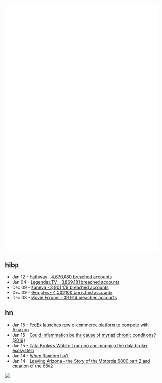 ![Metrics](https://raw.githubusercontent.com/phixion/phixion/master/metrics.svg)

## hibp

<!--
for https://github.com/phixion/phixion/blob/main/.github/workflows/feeds.yml
-->
<!--START_SECTION:haveibeenpwnd-->
- Jan 12 - [Hathway - 4,670,080 breached accounts](https://haveibeenpwned.com/PwnedWebsites#Hathway)
- Jan 04 - [Legendas.TV - 3,869,181 breached accounts](https://haveibeenpwned.com/PwnedWebsites#LegendasTV)
- Dec 09 - [Kaneva - 3,901,179 breached accounts](https://haveibeenpwned.com/PwnedWebsites#Kaneva)
- Dec 09 - [Gemplex - 4,563,166 breached accounts](https://haveibeenpwned.com/PwnedWebsites#Gemplex)
- Dec 08 - [Movie Forums - 39,914 breached accounts](https://haveibeenpwned.com/PwnedWebsites#MovieForums)
<!--END_SECTION:haveibeenpwnd-->

## hn

<!--
for https://github.com/phixion/phixion/blob/main/.github/workflows/feeds.yml
-->
<!--START_SECTION:hn-->
- Jan 15 - [FedEx launches new e-commerce platform to compete with Amazon](https://www.theverge.com/2024/1/14/24038042/fedex-fdx-e-commerce-platform-amazon-rival-shoprunner)
- Jan 15 - [Could inflammation be the cause of myriad chronic conditions? (2019)](https://www.harvardmagazine.com/2019/04/inflammation-disease-diet)
- Jan 15 - [Data Brokers Watch: Tracking and mapping the data broker ecosystem](https://databrokerswatch.org/)
- Jan 14 - [When Random Isn't](https://orlp.net/blog/when-random-isnt/)
- Jan 14 - [Leaving Arizona – the Story of the Motorola 6800 part 2 and creation of the 6502](https://thechipletter.substack.com/p/leaving-arizona)
<!--END_SECTION:hn-->

<!--
for https://yhype.me
-->
![](https://hit.yhype.me/github/profile?user_id=13013670)
